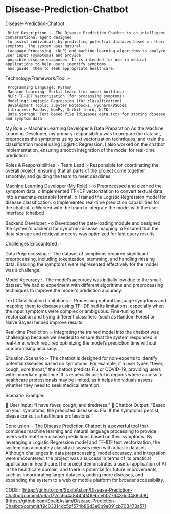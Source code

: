 # Disease-Prediction-Chatbot
Disease-Prediction-Chatbot

     Brief Description :- The Disease Prediction Chatbot is an intelligent conversational agent designed 
     to assist individuals by predicting potential diseases based on their symptoms. The system uses Natural 
     Language Processing  (NLP) and machine learning algorithms to analyze user input (symptoms) and provide 
     possible disease diagnoses. It is intended for use in medical applications to help users identify symptoms 
     and guide  them to seek appropriate healthcare.
                      
Technology/Framework/Tool :-

     Programming Language: Python
     Machine Learning: Scikit-learn (for model building)
     NLP: TF-IDF Vectorization (for processing symptoms)
     Modeling: Logistic Regression (for classification)
     Development Tools: Jupyter Notebooks, PyCharm/VSCode
     Libraries: Pandas, NumPy, Scikit-learn, NLTK
     Data Storage: Text-based file (diseases_data.txt) for storing disease and symptom data
            
My Role :- Machine Learning Developer & Data Preparation As the Machine Learning Developer, my primary 
     responsibility was to prepare the dataset, preprocess the symptoms using text vectorization techniques, 
     and train the classification model using Logistic Regression. I also worked on the chatbot implementation,
     ensuring smooth integration of the  model for real-time prediction.

Roles & Responsibilities :- Team Lead :- Responsible for coordinating the overall project, ensuring that all parts of the
     project come together smoothly, and guiding the team to meet deadlines. 

Machine Learning Developer (My Role) :-
     o Preprocessed and cleaned the symptom data.
     o Implemented TF-IDF vectorization to convert textual data into a machine-readable format.
     o Trained the Logistic Regression model for disease classification.
     o Implemented real-time prediction capabilities for the chatbot.
     o Worked with the team to integrate the model with the user interface (chatbot). 
                  
Backend Developer:-
          o Developed the data-loading module and designed the system's backend for symptom-disease mapping.
          o Ensured that the data storage and retrieval process was optimized for fast query results. 
          
Challenges Encountered :-

Data Preprocessing :- The dataset of symptoms required significant preprocessing, including tokenization, 
     stemming, and handling missing data. Ensuring the symptoms were represented effectively for the model was a challenge.
          
Model Accuracy :- The model’s accuracy was initially low due to the small dataset. We had to experiment with different
     algorithms and preprocessing techniques to improve the model's prediction  accuracy.
          
Text Classification Limitations :- Processing natural language symptoms and mapping them to diseases using TF-IDF 
     had its limitations, especially when the input symptoms were complex or ambiguous. Fine-tuning the vectorization and trying 
     different classifiers (such as Random Forest or Naive Bayes) helped improve results.
       
Real-time Prediction :- Integrating the trained model into the chatbot was challenging because we needed to ensure that the system
     responded in real-time, which required optimizing the model’s prediction time without compromising accuracy. 
          
Situation/Scenario :- The chatbot is designed for non-experts to identify potential diseases based on symptoms. 
     For example, if a   user types "fever, cough, sore throat," the chatbot predicts Flu or COVID-19, providing users with immediate guidance. It is especially useful in regions where access to healthcare professionals may be limited, as it helps individuals assess whether they need to seek medical attention.

Scenario Example:

 User Input: “I have fever, cough, and tiredness.”
 Chatbot Output: “Based on your symptoms, the predicted disease is: Flu. If the symptoms persist,
     please consult a healthcare professional.”
     
Conclusion :-
     The Disease Prediction Chatbot is a powerful tool that combines machine learning and natural language
     processing to provide users with real-time disease predictions based on their symptoms. By leveraging 
     a Logistic Regression model and TF-IDF text vectorization, the system can accurately classify diseases
     even with a basic dataset. Although challenges in data preprocessing, model accuracy, and 
     integration were encountered, the project was a success in terms of its practical application 
     in healthcare.The project demonstrates a useful application of AI in the healthcare domain, and there is 
     potential for future improvements, such as incorporating larger datasets, adding more diseases, and expanding 
     the system to a web or mobile platform for broader accessibility.
     
CODE : [https://github.com/SoaibAslam/Disease-Prediction-Chatbot/commit/d6ad72cc6a4a844f4f46ebceb0776436c0489cb8](https://github.com/SoaibAslam/Disease-Prediction-Chatbot/commit/f9c03314dc5df574b86d3e0b9e091cb703473a57)
